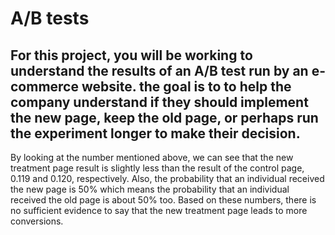 # A/B tests 

## For this project, you will be working to understand the results of an A/B test run by an e-commerce website. the goal is to to help the company understand if they should implement the new page, keep the old page, or perhaps run the experiment longer to make their decision.



By looking at the number mentioned above, we can see that the new treatment page result is slightly less than the result of the control page, 0.119 and 0.120, respectively. Also, the probability that an individual received the new page is 50% which means the probability that an individual received the old page is about 50% too. Based on these numbers, there is no sufficient evidence to say that the new treatment page leads to more conversions.
